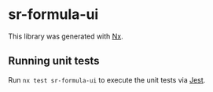 # sr-formula-ui

This library was generated with [Nx](https://nx.dev).

## Running unit tests

Run `nx test sr-formula-ui` to execute the unit tests via [Jest](https://jestjs.io).
